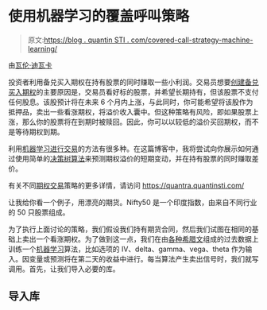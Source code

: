 # 使用机器学习的覆盖呼叫策略

> 原文:[https://blog . quantin STI . com/covered-call-strategy-machine-learning/](https://blog.quantinsti.com/covered-call-strategy-machine-learning/)

由[瓦伦·迪瓦卡](https://www.linkedin.com/in/varun-divakar-b862a667/)

投资者利用备兑买入期权在持有股票的同时赚取一些小利润。交易员想要[创建备兑买入期权](/write-covered-call-strategy-in-python/)的主要原因是，交易员看好标的股票，并希望长期持有，但该股票不支付任何股息。该股预计将在未来 6 个月内上涨，与此同时，你可能希望将该股作为抵押品，卖出一些看涨期权，将溢价收入囊中。但这种策略有风险，即如果股票上涨，那么你的股票将在到期时被赎回。因此，你可以以较低的溢价买回期权，而不是等待期权到期。

利用[机器学习进行交易](https://quantra.quantinsti.com/course/introduction-to-machine-learning-for-trading)的方法有很多种。在这篇博客中，我将尝试向你展示如何通过使用简单的[决策树算法](/use-decision-trees-machine-learning-predict-stock-movements/)来预测期权溢价的短期变动，并在持有股票的同时赚取差价。

有关不同[期权交易](/basics-options-trading/)策略的更多详情，请访问 https://quantra.quantinsti.com/

让我给你看一个例子，用漂亮的期货。Nifty50 是一个印度指数，由来自不同行业的 50 只股票组成。

为了执行上面讨论的策略，我们假设我们持有期货合同，然后我们试图在相同的基础上卖出一个看涨期权。为了做到这一点，我们在由[各种希腊文](/the-greeks-in-options-delta-gamma-theta-and-vega/)组成的过去数据上训练一个[机器学习](/trading-using-machine-learning-python/)算法，比如选项的 IV、delta、gamma、vega、theta 作为输入。因变量或预测将在第二天的收益中进行。每当算法产生卖出信号时，我们就写调用。首先，让我们导入必要的库。

## **导入库**